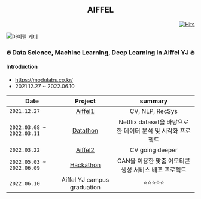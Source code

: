 <h2 align="center">  AIFFEL </h3>
  
<div align="right">

[![Hits](https://hits.seeyoufarm.com/api/count/incr/badge.svg?url=https%3A%2F%2Fgithub.com%2Fkim-seo-hyun&count_bg=%23A6D2FE&title_bg=%23555555&icon=github.svg&icon_color=%23E7E7E7&title=hits&edge_flat=false)](https://hits.seeyoufarm.com)
</div>
  
![아이펠 게더](https://user-images.githubusercontent.com/87296126/152955696-55598cd2-c7ea-42dd-83d7-d1fca5275cdd.jpg)
  
  <h3 align="center"> 🔥 Data Science, Machine Learning, Deep Learning in Aiffel YJ 🔥</h3>


<h4> Introduction </h4>

- https://modulabs.co.kr/
- 2021.12.27 ~ 2022.06.10 <br>

| Date | Project | summary | 
|---|:---:|:---:|
`2021.12.27` | [Aiffel1](https://github.com/kim-seo-hyun/Aiffel/tree/main/Aiffel1) | CV, NLP, RecSys
`2022.03.08 ~ 2022.03.11` | [Datathon](https://github.com/kim-seo-hyun/datathon) | Netflix dataset을 바탕으로 한 데이터 분석 및 시각화 프로젝트
`2022.03.22` | [Aiffel2](https://github.com/kim-seo-hyun/Aiffel/tree/main/Aiffel2) | CV going deeper
`2022.05.03 ~ 2022.06.09` | [Hackathon](https://github.com/GAN-ji/GAN-ji) | GAN을 이용한 맞춤 이모티콘 생성 서비스 배포 프로젝트
`2022.06.10` | Aiffel YJ campus graduation | ⭐⭐⭐⭐⭐
